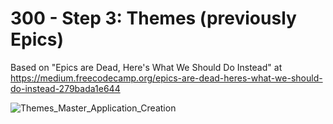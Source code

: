 # 300 - Step 3: Themes (previously Epics)

Based on "Epics are Dead, Here's What We Should Do Instead" at https://medium.freecodecamp.org/epics-are-dead-heres-what-we-should-do-instead-279bada1e644

![Themes_Master_Application_Creation](https://user-images.githubusercontent.com/1499433/223108202-2b4bfc96-caa2-45c5-8d9e-6c66292a20d3.png)
